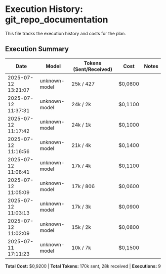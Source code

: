 # Execution History: git_repo_documentation

This file tracks the execution history and costs for the plan.

<!-- EXECUTION_HISTORY_START -->
<!-- timestamp,model,tokensSent,tokensReceived,messageCost,sessionCost,summary -->
<!-- EXEC_DATA: 2025-07-12T13:21:07.372141800,unknown-model,25000,427,0.08,0.08, -->
<!-- EXEC_DATA: 2025-07-12T11:37:31.681218100,unknown-model,24000,2800,0.11,0.11, -->
<!-- EXEC_DATA: 2025-07-12T11:17:42.147532200,unknown-model,24000,1800,0.1,0.1, -->
<!-- EXEC_DATA: 2025-07-12T11:16:56.547855100,unknown-model,21000,4900,0.14,0.14, -->
<!-- EXEC_DATA: 2025-07-12T11:08:41.926924800,unknown-model,17000,4200,0.11,0.11, -->
<!-- EXEC_DATA: 2025-07-12T11:05:09.808601300,unknown-model,17000,806,0.06,0.06, -->
<!-- EXEC_DATA: 2025-07-12T11:03:13.905070800,unknown-model,17000,3000,0.09,0.09, -->
<!-- EXEC_DATA: 2025-07-12T11:02:09.242252200,unknown-model,15000,2500,0.08,0.08, -->
<!-- EXEC_DATA: 2025-07-11T17:11:23.625705700,unknown-model,10000,7900,0.15,0.15, -->
<!-- EXECUTION_HISTORY_END -->

## Execution Summary

| Date | Model | Tokens (Sent/Received) | Cost | Notes |
| ---- | ----- | --------------------- | ---- | ----- |
| 2025-07-12 13:21:07 | unknown-model | 25k / 427 | $0,0800 |  |
| 2025-07-12 11:37:31 | unknown-model | 24k / 2k | $0,1100 |  |
| 2025-07-12 11:17:42 | unknown-model | 24k / 1k | $0,1000 |  |
| 2025-07-12 11:16:56 | unknown-model | 21k / 4k | $0,1400 |  |
| 2025-07-12 11:08:41 | unknown-model | 17k / 4k | $0,1100 |  |
| 2025-07-12 11:05:09 | unknown-model | 17k / 806 | $0,0600 |  |
| 2025-07-12 11:03:13 | unknown-model | 17k / 3k | $0,0900 |  |
| 2025-07-12 11:02:09 | unknown-model | 15k / 2k | $0,0800 |  |
| 2025-07-11 17:11:23 | unknown-model | 10k / 7k | $0,1500 |  |

**Total Cost:** $0,9200 | **Total Tokens:** 170k sent, 28k received | **Executions:** 9
